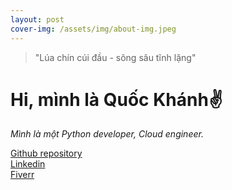 ```yaml
---
layout: post
cover-img: /assets/img/about-img.jpeg
---
```

>"Lúa chín cúi đầu - sông sâu tĩnh lặng"

# Hi, mình là Quốc Khánh✌
*Mình là một Python developer, Cloud engineer.*


[Github repository](https://github.com/akatekhanh/akatekhanh.github.io)\
[Linkedin](https://www.linkedin.com/in/khanh-ngo0212)\
[Fiverr](https://www.fiverr.com/akatekhanh)
